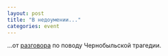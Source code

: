 ```yaml
---
layout: post
title: "В недоумении..."
categories: event
---
```

…от [разговора](https://henyk.livejournal.com/86375.html) по поводу Чернобыльской трагедии.